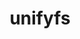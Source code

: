 ---
title: "unifyfs"
layout: cache
categories: [package, develop-2024-01-14]
meta: {"versions": ["2.0"], "compilers": ["gcc@=11.1.0", "gcc@=11.4.0", "gcc@=9.4.0", "oneapi@=2023.2.0"], "oss": ["ubuntu20.04"], "platforms": ["linux"], "targets": ["neoverse_v1", "ppc64le", "x86_64_v3"], "stacks": ["data-vis-sdk", "e4s", "e4s-neoverse_v1", "e4s-oneapi", "e4s-power", "root"], "num_specs": 7, "num_specs_by_stack": {"e4s-neoverse_v1": 1, "root": 7, "e4s-power": 1, "data-vis-sdk": 2, "e4s": 2, "e4s-oneapi": 1}}
spec_details: [{"hash": "k7ueng6adsd3z7ew3z4woehklfnekyqg", "compiler": "gcc@=11.4.0", "versions": ["2.0"], "os": "ubuntu20.04", "platform": "linux", "target": "neoverse_v1", "variants": ["+auto-mount", "~boostsys", "build_system=autotools", "+fortran", "~pmi", "~pmix", "~preload", "+spath"], "stacks": ["e4s-neoverse_v1", "root"], "size": "-", "tarball": "https://binaries.spack.io/releases/develop-2024-01-14/build_cache/linux-ubuntu20.04-neoverse_v1/gcc-11.4.0/unifyfs-2.0/linux-ubuntu20.04-neoverse_v1-gcc-11.4.0-unifyfs-2.0-k7ueng6adsd3z7ew3z4woehklfnekyqg.spack"}, {"hash": "zud45hp56h4xj47e7qucqwqpfyfjpyux", "compiler": "gcc@=9.4.0", "versions": ["2.0"], "os": "ubuntu20.04", "platform": "linux", "target": "ppc64le", "variants": ["+auto-mount", "~boostsys", "build_system=autotools", "+fortran", "~pmi", "~pmix", "~preload", "+spath"], "stacks": ["e4s-power", "root"], "size": "-", "tarball": "https://binaries.spack.io/releases/develop-2024-01-14/build_cache/linux-ubuntu20.04-ppc64le/gcc-9.4.0/unifyfs-2.0/linux-ubuntu20.04-ppc64le-gcc-9.4.0-unifyfs-2.0-zud45hp56h4xj47e7qucqwqpfyfjpyux.spack"}, {"hash": "57lpoenjihycuoizgxrqah4pldkopvs7", "compiler": "gcc@=11.1.0", "versions": ["2.0"], "os": "ubuntu20.04", "platform": "linux", "target": "x86_64_v3", "variants": ["+auto-mount", "~boostsys", "build_system=autotools", "+fortran", "~pmi", "~pmix", "~preload", "+spath"], "stacks": ["data-vis-sdk", "root"], "size": "-", "tarball": "https://binaries.spack.io/releases/develop-2024-01-14/build_cache/linux-ubuntu20.04-x86_64_v3/gcc-11.1.0/unifyfs-2.0/linux-ubuntu20.04-x86_64_v3-gcc-11.1.0-unifyfs-2.0-57lpoenjihycuoizgxrqah4pldkopvs7.spack"}, {"hash": "atoful3dyazenfaaqj4ym6sn4ouijbpq", "compiler": "gcc@=11.1.0", "versions": ["2.0"], "os": "ubuntu20.04", "platform": "linux", "target": "x86_64_v3", "variants": ["+auto-mount", "~boostsys", "build_system=autotools", "+fortran", "~pmi", "~pmix", "~preload", "+spath"], "stacks": ["data-vis-sdk", "root"], "size": "-", "tarball": "https://binaries.spack.io/releases/develop-2024-01-14/build_cache/linux-ubuntu20.04-x86_64_v3/gcc-11.1.0/unifyfs-2.0/linux-ubuntu20.04-x86_64_v3-gcc-11.1.0-unifyfs-2.0-atoful3dyazenfaaqj4ym6sn4ouijbpq.spack"}, {"hash": "waprdzdfn4nlevjmnuyxbh6v4vsrlzsf", "compiler": "gcc@=11.4.0", "versions": ["2.0"], "os": "ubuntu20.04", "platform": "linux", "target": "x86_64_v3", "variants": ["+auto-mount", "~boostsys", "build_system=autotools", "+fortran", "~pmi", "~pmix", "~preload", "+spath"], "stacks": ["root", "e4s"], "size": "-", "tarball": "https://binaries.spack.io/releases/develop-2024-01-14/build_cache/linux-ubuntu20.04-x86_64_v3/gcc-11.4.0/unifyfs-2.0/linux-ubuntu20.04-x86_64_v3-gcc-11.4.0-unifyfs-2.0-waprdzdfn4nlevjmnuyxbh6v4vsrlzsf.spack"}, {"hash": "umcfcitod3p4f2b2dixdef5b7isy7uty", "compiler": "gcc@=11.4.0", "versions": ["2.0"], "os": "ubuntu20.04", "platform": "linux", "target": "x86_64_v3", "variants": ["+auto-mount", "~boostsys", "build_system=autotools", "+fortran", "~pmi", "~pmix", "~preload", "+spath"], "stacks": ["root", "e4s"], "size": "-", "tarball": "https://binaries.spack.io/releases/develop-2024-01-14/build_cache/linux-ubuntu20.04-x86_64_v3/gcc-11.4.0/unifyfs-2.0/linux-ubuntu20.04-x86_64_v3-gcc-11.4.0-unifyfs-2.0-umcfcitod3p4f2b2dixdef5b7isy7uty.spack"}, {"hash": "nz3tjbetxtdmxkbsnp6cwggd2iv5tntm", "compiler": "oneapi@=2023.2.0", "versions": ["2.0"], "os": "ubuntu20.04", "platform": "linux", "target": "x86_64_v3", "variants": ["+auto-mount", "~boostsys", "build_system=autotools", "+fortran", "~pmi", "~pmix", "~preload", "+spath"], "stacks": ["e4s-oneapi", "root"], "size": "-", "tarball": "https://binaries.spack.io/releases/develop-2024-01-14/build_cache/linux-ubuntu20.04-x86_64_v3/oneapi-2023.2.0/unifyfs-2.0/linux-ubuntu20.04-x86_64_v3-oneapi-2023.2.0-unifyfs-2.0-nz3tjbetxtdmxkbsnp6cwggd2iv5tntm.spack"}]
---